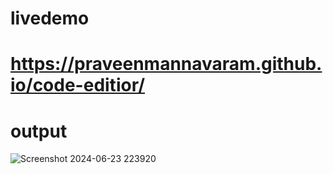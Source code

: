 # livedemo 
# https://praveenmannavaram.github.io/code-editior/
# output 
![Screenshot 2024-06-23 223920](https://github.com/praveenmannavaram/code-editior/assets/166136854/356b5c96-73e6-4e28-b3b8-6676523bb071)
